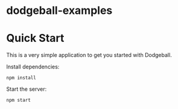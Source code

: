 # dodgeball-examples

# Quick Start
This is a very simple application to get you started with Dodgeball. 

Install dependencies:
```
npm install
```

Start the server:
```
npm start
```